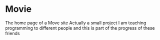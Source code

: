 # Movie
The home page of a Move site Actually a small project I am teaching programming to different people and this is part of the progress of these friends 
